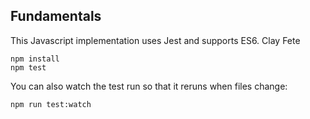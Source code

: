 ## Fundamentals

This Javascript implementation uses Jest and supports ES6.
Clay Fete
```
npm install
npm test 
```

You can also watch the test run so that it reruns when files change:
```
npm run test:watch
```

